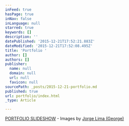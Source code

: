 ```yaml
---
inFeed: true
hasPage: true
inNav: false
inLanguage: null
starred: true
keywords: []
description: ''
datePublished: '2015-12-21T17:52:21.883Z'
dateModified: '2015-12-21T17:52:08.495Z'
title: 'Portfolio '
author: []
authors: []
publisher:
  name: null
  domain: null
  url: null
  favicon: null
sourcePath: _posts/2015-12-21-portfolio.md
published: true
url: portfolio/index.html
_type: Article

---
```

[PORTFOLIO SLIDESHOW][0] - Images by [Jorge Lima (George)][1]

[0]: http://jorgelima.photoshelter.com/gallery/PORTFOLIO-SLIDESHOW/G000099JFViB0j84
[1]: http://www.photoshelter.com/c/jorgelima